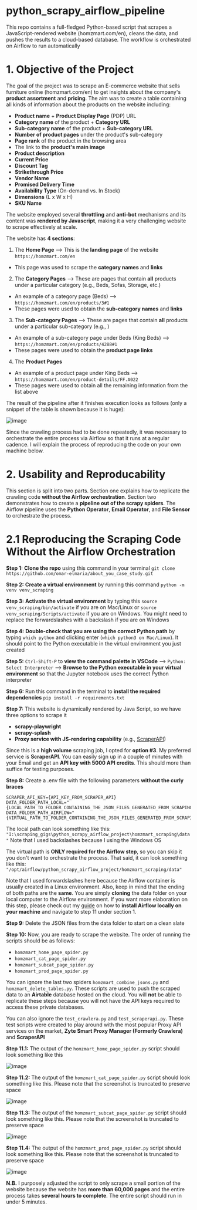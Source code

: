# python_scrapy_airflow_pipeline
This repo contains a full-fledged Python-based script that scrapes a JavaScript-rendered website (homzmart.com/en), cleans the data, and pushes the results to a cloud-based database. The workflow is orchestrated on Airflow to run automatically

# 1. Objective of the Project
The goal of the project was to scrape an E-commerce website that sells furniture online (homzmart.com/en) to get insights about the company's **product assortment** and **pricing**. The aim was to create a table containing all kinds of information about the products on the website including:
- **Product name** + **Product Display Page** (PDP) URL
- **Category name** of the product + **Category URL**
- **Sub-category name** of the product + **Sub-category URL**
- **Number of product pages** under the product's sub-category
- **Page rank** of the product in the browsing area
- The link to the **product's main image**
- **Product description**
- **Current Price**
- **Discount Tag**
- **Strikethrough Price**
- **Vendor Name**
- **Promised Delivery Time**
- **Availability Type** (On-demand vs. In Stock)
- **Dimensions** (L x W x H)
- **SKU Name**

The website employed several **throttling** and **anti-bot** mechanisms and its content was **rendered by Javascript**, making it a very challenging website to scrape effectively at scale.

The website has **4 sections**:
1. The **Home Page** --> This is the **landing page** of the website ```https://homzmart.com/en```
  - This page was used to scrape the **category names** and **links**
2. The **Category Pages** --> These are pages that contain **all** products under a particular category (e.g., Beds, Sofas, Storage, etc.)
  - An example of a category page (Beds) --> ```https://homzmart.com/en/products/3#1```
  - These pages were used to obtain the **sub-category names** and **links**
3. The **Sub-category Pages** --> These are pages that contain **all** products under a particular sub-category (e.g., )
  - An example of a sub-category page under Beds (King Beds) --> ```https://homzmart.com/en/products/4288#1```
  - These pages were used to obtain the **product page links**
4. The **Product Pages**
  - An example of a product page under King Beds --> ```https://homzmart.com/en/product-details/FF.A022```
  - These pages were used to obtain all the remaining information from the list above
 
The result of the pipeline after it finishes execution looks as follows (only a snippet of the table is shown because it is huge):

![image](https://user-images.githubusercontent.com/98691360/193466397-25d667ed-8ba1-4ac5-a21e-0aae43e7a2e1.png)

Since the crawling process had to be done repeatedly, it was necessary to orchestrate the entire process via Airflow so that it runs at a regular cadence. I will explain the process of reproducing the code on your own machine below.

# 2. Usability and Reproducability
This section is split into two parts. Section one explains how to replicate the crawling code **without the Airflow orchestration**. Section two demonstrates how to create a **pipeline out of the scrapy spiders**. The Airflow pipeline uses the **Python Operator**, **Email Operator**, and **File Sensor** to orchestrate the process.

# 2.1 Reproducing the Scraping Code Without the Airflow Orchestration
**Step 1:** **Clone the repo** using this command in your terminal
```git clone https://github.com/omar-elmaria/about_you_case_study.git```

**Step 2:** **Create a virtual environment** by running this command ```python -m venv venv_scraping```

**Step 3:** **Activate the virtual environment** by typing this ```source venv_scraping/bin/activate``` if you are on Mac/Linux or ```source venv_scraping/Scripts/activate``` if you are on Windows. You might need to replace the forwardslashes with a backslash if you are on Windows

**Step 4:** **Double-check that you are using the correct Python path** by typing ```which python``` and clicking enter (```which python3 on Mac/Linux```). It should point to the Python executable in the virtual environment you just created

**Step 5:** ```Ctrl-Shift-P``` to **view the command palette in VSCode** --> ```Python: Select Interpreter``` --> **Browse to the Python executable in your virtual environment** so that the Jupyter notebook uses the correct Python interpreter

**Step 6:** Run this command in the terminal to **install the required dependencies** ```pip install -r requirements.txt```

**Step 7:** This website is dynamically rendered by Java Script, so we have three options to scrape it
- **scrapy-playwright**
- **scrapy-splash**
- **Proxy service with JS-rendering capability** (e.g., [ScraperAPI](https://www.scraperapi.com/documentation/python/))

Since this is a **high volume** scraping job, I opted for **option #3**. My preferred service is **ScraperAPI**. You can easily sign up in a couple of minutes with your Email and get an **API key with 5000 API credits**. This should more than suffice for testing purposes.

**Step 8:** Create a .env file with the following parameters **without the curly braces**
```
SCRAPER_API_KEY={API_KEY_FROM_SCRAPER_API}
DATA_FOLDER_PATH_LOCAL="{LOCAL_PATH_TO_FOLDER_CONTAINING_THE_JSON_FILES_GENERATED_FROM_SCRAPING}"
DATA_FOLDER_PATH_AIRFLOW="{VIRTUAL_PATH_TO_FOLDER_CONTAINING_THE_JSON_FILES_GENERATED_FROM_SCRAPING}"
```
The local path can look something like this:
```"I:\scraping_gigs\python_scrapy_airflow_project\homzmart_scraping\data"```
Note that I used backslashes because I using the Windows OS

The virtual path is **ONLY required for the Airflow step**, so you can skip it you don't want to orchestrate the process. That said, it can look something like this:
```"/opt/airflow/python_scrapy_airflow_project/homzmart_scraping/data"```

Note that I used forwardslashes here because the Airflow container is usually created in a Linux environment. Also, keep in mind that the ending of both paths are the **same**. You are simply **cloning** the data folder on your local computer to the Airflow environment. If you want more elaboration on this step, please check out my [guide](https://github.com/omar-elmaria/airflow_installation_instructions) on how to **install Airflow locally on your machine** and navigate to step 11 under section 1.

**Step 9:** Delete the JSON files from the data folder to start on a clean slate

**Step 10:** Now, you are ready to scrape the website. The order of running the scripts should be as follows:
- ```homzmart_home_page_spider.py```
- ```homzmart_cat_page_spider.py```
- ```homzmart_subcat_page_spider.py```
- ```homzmart_prod_page_spider.py```

You can ignore the last two spiders ```homzmart_combine_jsons.py``` and ```homzmart_delete_tables.py```. These scripts are used to push the scraped data to an **Airtable** database hosted on the cloud. You will **not** be able to replicate these steps because you will not have the API keys required to access these private databases.

You can also ignore the ```test_crawlera.py``` and ```test_scraperapi.py```. These test scripts were created to play around with the most popular Proxy API services on the market, **Zyte Smart Proxy Manager (Formerly Crawlera)** and **ScraperAPI**

**Step 11.1:** The output of the ```homzmart_home_page_spider.py``` script should look something like this

![image](https://user-images.githubusercontent.com/98691360/193467592-0a54c4b5-4b4e-4293-b3d4-03228509de19.png)

**Step 11.2:** The output of the ```homzmart_cat_page_spider.py``` script should look something like this. Please note that the screenshot is truncated to preserve space

![image](https://user-images.githubusercontent.com/98691360/193467614-a351c680-23b0-4685-b880-ba1c41e435c3.png)

**Step 11.3:** The output of the ```homzmart_subcat_page_spider.py``` script should look something like this. Please note that the screenshot is truncated to preserve space

![image](https://user-images.githubusercontent.com/98691360/193467661-c3e5fc04-d605-48d6-aeb2-33d42f777d15.png)

**Step 11.4:** The output of the ```homzmart_prod_page_spider.py``` script should look something like this. Please note that the screenshot is truncated to preserve space

![image](https://user-images.githubusercontent.com/98691360/193467675-ea1df684-076a-4a3d-b888-dc0bb85670d6.png)

**N.B.** I purposely adjusted the script to only scrape a small portion of the website because the website has **more than 60,000 pages** and the entire process takes **several hours to complete**. The entire script should run in under 5 minutes.

